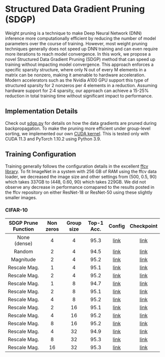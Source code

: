 # Structured Data Gradient Pruning (SDGP)
Weight pruning is a technique to make Deep Neural Network (DNN) inference more computationally efficient by reducing the number of model parameters over the course of training. However, most weight pruning techniques generally does not speed up DNN training and can even require more iterations to reach model convergence. In this work, we propose a novel Structured Data Gradient Pruning (SDGP) method that can speed up training without impacting model convergence. This approach enforces a specific sparsity structure, where only N out of every M elements in a matrix can be nonzero, making it amenable to hardware acceleration. Modern accelerators such as the Nvidia A100 GPU support this type of structured sparsity for 2 nonzeros per 4 elements in a reduction. Assuming hardware support for 2:4 sparsity, our approach can achieve a 15-25\% reduction in total training time without significant impact to performance.

## Implementation Details
Check out [sdgp.py](https://github.com/BradMcDanel/sdgp/blob/main/sdgp.py) for details on how the data gradients are pruned during backpropagation. To make the pruning more efficient under group-level sorting, we implemented our own [CUDA kernel](https://github.com/BradMcDanel/sdgp/blob/main/kernels/prune_kernel.cu). This is tested only with CUDA 11.3 and PyTorch 1.10.2 using Python 3.9.

## Training Configuration
Training generally follows the configuration details in the excellent [ffcv library](https://github.com/libffcv/ffcv-imagenet). To fit ImageNet in a system with 256 GB of RAM using the ffcv data loader, we decreased the image size and other settings from (500, 0.5, 90) which takes 337GB to (448, 0.60, 90) which takes 229GB. We did not observe any decrease in performance comapared to the results posted in the ffcv repository on either ResNet-18 or ResNet-50 using these slightly smaller images.

### CIFAR-10
| SDGP Prune Function | Non zeros | Group size | Top-1 Acc. |                                      Config                                      |                                      Checkpoint                                      |
|:-------------------:|:---------:|:----------:|:----------:|:--------------------------------------------------------------------------------:|:------------------------------------------------------------------------------------:|
| None (dense)        | 4         | 4          | 95.3       | [link](https://github.com/BradMcDanel/sdgp/blob/main/cfg/cifar/baseline.yaml)    | [link](https://drive.google.com/drive/u/0/folders/1cJrtgxaHJu9LS0mLyfLIOhUa-vQ6ZxiL) |
| Random              | 2         | 4          | 94.5       | [link](https://github.com/BradMcDanel/sdgp/blob/main/cfg/cifar/rnd_2_4.yaml)     | [link](https://drive.google.com/drive/u/0/folders/1WTbOshRtyqTRI2r0yxWgZA4EBy61qw88) |
| Magnitude           | 2         | 4          | 95.2       | [link](https://github.com/BradMcDanel/sdgp/blob/main/cfg/cifar/max_2_4.yaml)     | [link](https://drive.google.com/drive/u/0/folders/1GZg2h6xuvfw98_jnM-Ww5q1JAw-M8j6S) |
| Rescale Mag.        | 1         | 4          | 95.1       | [link](https://github.com/BradMcDanel/sdgp/blob/main/cfg/cifar/maxnorm_1_4.yaml) | [link](https://drive.google.com/drive/u/0/folders/1YfTKnqC1B1ySh4D0mB4ZIT6faeGutrHy) |
| Rescale Mag.        | 2         | 4          | 95.2       | [link](https://github.com/BradMcDanel/sdgp/blob/main/cfg/cifar/maxnorm_2_4.yaml) | [link](https://drive.google.com/drive/u/0/folders/1CpRDGKgHpGtQMMkcV5gKORVhEjYOT-a7) |
| Rescale Mag.        | 1         | 8          | 94.7       | [link](https://github.com/BradMcDanel/sdgp/blob/main/cfg/cifar/maxnorm_1_8.yaml) | [link](https://drive.google.com/drive/u/0/folders/11ikgWfXC2HfSs9rBV-ZN3GqG620mjSvm) |
| Rescale Mag.        | 2         | 8          | 95.1       | [link](https://github.com/BradMcDanel/sdgp/blob/main/cfg/cifar/maxnorm_2_8.yaml) | [link](https://drive.google.com/drive/u/0/folders/1HLhPO1X9XgrrAuN4vYe746PvJ-dl-o6h) |
| Rescale Mag.        | 4         | 8          | 95.2       | [link](https://github.com/BradMcDanel/sdgp/blob/main/cfg/cifar/maxnorm_4_8.yaml) | [link](https://drive.google.com/drive/u/0/folders/1SWv3rM6xRIYzZ69U7nbtKRLOuRf6gjNZ) |
| Rescale Mag.        | 2         | 16         | 95.1       | [link](https://github.com/BradMcDanel/sdgp/blob/main/cfg/cifar/maxnorm_2_16.yaml) | [link](https://drive.google.com/drive/u/0/folders/1_EOxmQjJY4h4r8CfNnWqeS7WmZSY3NJV) |
| Rescale Mag.        | 4         | 16         | 95.2       | [link](https://github.com/BradMcDanel/sdgp/blob/main/cfg/cifar/maxnorm_4_16.yaml) | [link](https://drive.google.com/drive/u/0/folders/1QfQcE2IGYs2eV8fWTu-XiFzSz3Nkg2A2) |
| Rescale Mag.        | 8         | 16         | 95.2       | [link](https://github.com/BradMcDanel/sdgp/blob/main/cfg/cifar/maxnorm_8_16.yaml) | [link](https://drive.google.com/drive/u/0/folders/1ab1xC2u8GWsJ2sAVkVmTinjSGriZIIDU) |
| Rescale Mag.        | 4         | 32         | 94.9       | [link](https://github.com/BradMcDanel/sdgp/blob/main/cfg/cifar/maxnorm_4_32.yaml) | [link](https://drive.google.com/drive/u/0/folders/1lEM5XRuTuC9SAj7_bfYMiWozhb8T9DpA) |
| Rescale Mag.        | 8         | 32         | 95.3       | [link](https://github.com/BradMcDanel/sdgp/blob/main/cfg/cifar/maxnorm_8_32.yaml) | [link](https://drive.google.com/drive/u/0/folders/1anL1tagtYuLIFLChXi0T9HX_IVgYNwW-) |
| Rescale Mag.        | 16        | 32         | 95.3       | [link](https://github.com/BradMcDanel/sdgp/blob/main/cfg/cifar/maxnorm_16_32.yaml) | [link](https://drive.google.com/drive/u/0/folders/1fO7xPZAf1nLpgo4-UOxHAPfgeRMV1RcL) |
